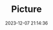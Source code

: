 ---
weight: 1
images:
- /images/edited/90.jpeg
title: Picture
date: 2023-12-07 21:14:36
tags:
- luminar
- work
---